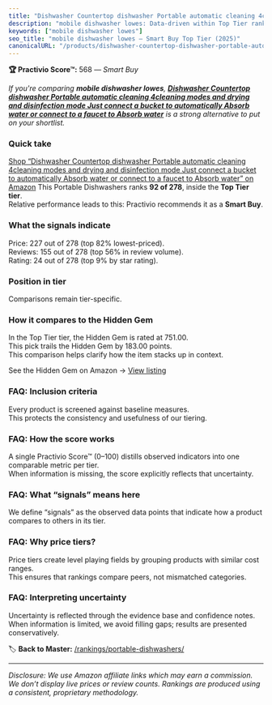 ```yaml
---
title: "Dishwasher Countertop dishwasher Portable automatic cleaning 4cleaning modes and drying and disinfection mode Just connect a bucket to automatically Absorb water or connect to a faucet to Absorb water"
description: "mobile dishwasher lowes: Data-driven within Top Tier ranking using the Practivio Score™. Positioned by quality, value, demand, findability, momentum."
keywords: ["mobile dishwasher lowes"]
seo_title: "mobile dishwasher lowes — Smart Buy Top Tier (2025)"
canonicalURL: "/products/dishwasher-countertop-dishwasher-portable-automatic-cleaning-4cleaning-modes-and-drying-and-disinfection-mode-just-connect-a-bucket-to-automatically-absorb-water-or-connect-to-a-faucet-to-absorb-water-B0FNRSRZCR/"
---
```


**🏆 Practivio Score™:** 568 — _Smart Buy_


*If you're comparing **mobile dishwasher lowes**, **[Dishwasher Countertop dishwasher Portable automatic cleaning 4cleaning modes and drying and disinfection mode Just connect a bucket to automatically Absorb water or connect to a faucet to Absorb water](https://www.amazon.com/dp/B0FNRSRZCR?tag=practivio-20)** is a strong alternative to put on your shortlist.*
### Quick take
[Shop “Dishwasher Countertop dishwasher Portable automatic cleaning 4cleaning modes and drying and disinfection mode Just connect a bucket to automatically Absorb water or connect to a faucet to Absorb water” on Amazon](https://www.amazon.com/dp/B0FNRSRZCR?tag=practivio-20)
This Portable Dishwashers ranks **92 of 278**, inside the **Top Tier tier**.  
Relative performance leads to this: Practivio recommends it as a **Smart Buy**.

### What the signals indicate
Price: 227 out of 278 (top 82% lowest-priced).  
Reviews: 155 out of 278 (top 56% in review volume).  
Rating: 24 out of 278 (top 9% by star rating).  

### Position in tier
Comparisons remain tier-specific.

### How it compares to the Hidden Gem
In the Top Tier tier, the Hidden Gem is rated at 751.00.  
This pick trails the Hidden Gem by 183.00 points.  
This comparison helps clarify how the item stacks up in context.  

See the Hidden Gem on Amazon → [View listing](https://www.amazon.com/dp/B08N6WV3HX?tag=practivio-20)

### FAQ: Inclusion criteria
Every product is screened against baseline measures.  
This protects the consistency and usefulness of our tiering.

### FAQ: How the score works
A single Practivio Score™ (0–100) distills observed indicators into one comparable metric per tier.  
When information is missing, the score explicitly reflects that uncertainty.

### FAQ: What “signals” means here
We define “signals” as the observed data points that indicate how a product compares to others in its tier.

### FAQ: Why price tiers?
Price tiers create level playing fields by grouping products with similar cost ranges.  
This ensures that rankings compare peers, not mismatched categories.

### FAQ: Interpreting uncertainty
Uncertainty is reflected through the evidence base and confidence notes.  
When information is limited, we avoid filling gaps; results are presented conservatively.


🏷️ **Back to Master:** [/rankings/portable-dishwashers/](/rankings/portable-dishwashers/)

---
_Disclosure: We use Amazon affiliate links which may earn a commission. We don’t display live prices or review counts. Rankings are produced using a consistent, proprietary methodology._
